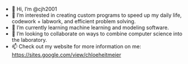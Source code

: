 - 👋 Hi, I’m @cjh2001
- 👀 I’m interested in creating custom programs to speed up my daily life, codework + labwork, and efficient problem solving.
- 🌱 I’m currently learning machine learning and modeling software.
- 💞️ I’m looking to collaborate on ways to combine computer science into the laboratory.
- 📫 Check out my website for more information on me: https://sites.google.com/view/chloeheitmeier


